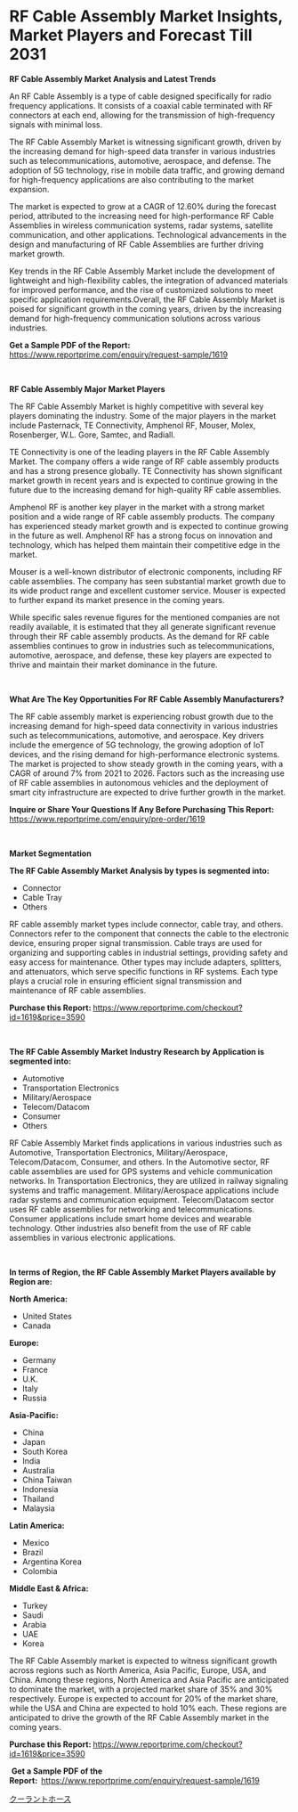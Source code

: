 <p><h1>RF Cable Assembly Market Insights, Market Players and Forecast Till 2031</h1></p><p><strong>RF Cable Assembly Market Analysis and Latest Trends</strong></p>
<p><p>An RF Cable Assembly is a type of cable designed specifically for radio frequency applications. It consists of a coaxial cable terminated with RF connectors at each end, allowing for the transmission of high-frequency signals with minimal loss.</p><p>The RF Cable Assembly Market is witnessing significant growth, driven by the increasing demand for high-speed data transfer in various industries such as telecommunications, automotive, aerospace, and defense. The adoption of 5G technology, rise in mobile data traffic, and growing demand for high-frequency applications are also contributing to the market expansion.</p><p>The market is expected to grow at a CAGR of 12.60% during the forecast period, attributed to the increasing need for high-performance RF Cable Assemblies in wireless communication systems, radar systems, satellite communication, and other applications. Technological advancements in the design and manufacturing of RF Cable Assemblies are further driving market growth.</p><p>Key trends in the RF Cable Assembly Market include the development of lightweight and high-flexibility cables, the integration of advanced materials for improved performance, and the rise of customized solutions to meet specific application requirements.Overall, the RF Cable Assembly Market is poised for significant growth in the coming years, driven by the increasing demand for high-frequency communication solutions across various industries.</p></p>
<p><strong>Get a Sample PDF of the Report:&nbsp;</strong> <a href="https://www.reportprime.com/enquiry/request-sample/1619">https://www.reportprime.com/enquiry/request-sample/1619</a></p>
<p>&nbsp;</p>
<p><strong>RF Cable Assembly Major Market Players</strong></p>
<p><p>The RF Cable Assembly Market is highly competitive with several key players dominating the industry. Some of the major players in the market include Pasternack, TE Connectivity, Amphenol RF, Mouser, Molex, Rosenberger, W.L. Gore, Samtec, and Radiall.</p><p>TE Connectivity is one of the leading players in the RF Cable Assembly Market. The company offers a wide range of RF cable assembly products and has a strong presence globally. TE Connectivity has shown significant market growth in recent years and is expected to continue growing in the future due to the increasing demand for high-quality RF cable assemblies.</p><p>Amphenol RF is another key player in the market with a strong market position and a wide range of RF cable assembly products. The company has experienced steady market growth and is expected to continue growing in the future as well. Amphenol RF has a strong focus on innovation and technology, which has helped them maintain their competitive edge in the market.</p><p>Mouser is a well-known distributor of electronic components, including RF cable assemblies. The company has seen substantial market growth due to its wide product range and excellent customer service. Mouser is expected to further expand its market presence in the coming years.</p><p>While specific sales revenue figures for the mentioned companies are not readily available, it is estimated that they all generate significant revenue through their RF cable assembly products. As the demand for RF cable assemblies continues to grow in industries such as telecommunications, automotive, aerospace, and defense, these key players are expected to thrive and maintain their market dominance in the future.</p></p>
<p>&nbsp;</p>
<p><strong>What Are The Key Opportunities For RF Cable Assembly Manufacturers?</strong></p>
<p><p>The RF cable assembly market is experiencing robust growth due to the increasing demand for high-speed data connectivity in various industries such as telecommunications, automotive, and aerospace. Key drivers include the emergence of 5G technology, the growing adoption of IoT devices, and the rising demand for high-performance electronic systems. The market is projected to show steady growth in the coming years, with a CAGR of around 7% from 2021 to 2026. Factors such as the increasing use of RF cable assemblies in autonomous vehicles and the deployment of smart city infrastructure are expected to drive further growth in the market.</p></p>
<p><strong>Inquire or Share Your Questions If Any Before Purchasing This Report:</strong> <a href="https://www.reportprime.com/enquiry/pre-order/1619">https://www.reportprime.com/enquiry/pre-order/1619</a></p>
<p>&nbsp;</p>
<p><strong>Market Segmentation</strong></p>
<p><strong>The RF Cable Assembly Market Analysis by types is segmented into:</strong></p>
<p><ul><li>Connector</li><li>Cable Tray</li><li>Others</li></ul></p>
<p><p>RF cable assembly market types include connector, cable tray, and others. Connectors refer to the component that connects the cable to the electronic device, ensuring proper signal transmission. Cable trays are used for organizing and supporting cables in industrial settings, providing safety and easy access for maintenance. Other types may include adapters, splitters, and attenuators, which serve specific functions in RF systems. Each type plays a crucial role in ensuring efficient signal transmission and maintenance of RF cable assemblies.</p></p>
<p><strong>Purchase this Report:&nbsp;</strong><a href="https://www.reportprime.com/checkout?id=1619&price=3590">https://www.reportprime.com/checkout?id=1619&price=3590</a></p>
<p>&nbsp;</p>
<p><strong>The RF Cable Assembly Market Industry Research by Application is segmented into:</strong></p>
<p><ul><li>Automotive</li><li>Transportation Electronics</li><li>Military/Aerospace</li><li>Telecom/Datacom</li><li>Consumer</li><li>Others</li></ul></p>
<p><p>RF Cable Assembly Market finds applications in various industries such as Automotive, Transportation Electronics, Military/Aerospace, Telecom/Datacom, Consumer, and others. In the Automotive sector, RF cable assemblies are used for GPS systems and vehicle communication networks. In Transportation Electronics, they are utilized in railway signaling systems and traffic management. Military/Aerospace applications include radar systems and communication equipment. Telecom/Datacom sector uses RF cable assemblies for networking and telecommunications. Consumer applications include smart home devices and wearable technology. Other industries also benefit from the use of RF cable assemblies in various electronic applications.</p></p>
<p>&nbsp;</p>
<p><strong>In terms of Region, the RF Cable Assembly Market Players available by Region are:</strong></p>
<p>
    <p> <strong> North America: </strong>
        <ul>
            <li>United States</li>
            <li>Canada</li>
        </ul>
        </p> 
    <p> <strong> Europe: </strong>
        <ul>
            <li>Germany</li>
            <li>France</li>
            <li>U.K.</li>
            <li>Italy</li>
            <li>Russia</li>
        </ul>
        </p> 
    <p> <strong> Asia-Pacific: </strong>
        <ul>
            <li>China</li>
            <li>Japan</li>
            <li>South Korea</li>
            <li>India</li>
            <li>Australia</li>
            <li>China Taiwan</li>
            <li>Indonesia</li>
            <li>Thailand</li>
            <li>Malaysia</li>
        </ul>
        </p> 
    <p> <strong> Latin America: </strong>
        <ul>
            <li>Mexico</li>
            <li>Brazil</li>
            <li>Argentina Korea</li>
            <li>Colombia</li>
        </ul>
        </p> 
    <p> <strong> Middle East & Africa: </strong>
        <ul>
            <li>Turkey</li>
            <li>Saudi</li>
            <li>Arabia</li>
            <li>UAE</li>
            <li>Korea</li>
        </ul>
    </p>
    </p>
<p><p>The RF Cable Assembly market is expected to witness significant growth across regions such as North America, Asia Pacific, Europe, USA, and China. Among these regions, North America and Asia Pacific are anticipated to dominate the market, with a projected market share of 35% and 30% respectively. Europe is expected to account for 20% of the market share, while the USA and China are expected to hold 10% each. These regions are anticipated to drive the growth of the RF Cable Assembly market in the coming years.</p></p>
<p><strong>Purchase this Report: </strong><a href="https://www.reportprime.com/checkout?id=1619&price=3590">https://www.reportprime.com/checkout?id=1619&price=3590</a></p>
<p>&nbsp;<strong>Get a Sample PDF of the Report:&nbsp;&nbsp;</strong><a href="https://www.reportprime.com/enquiry/request-sample/1619">https://www.reportprime.com/enquiry/request-sample/1619</a></p>
<p><strong></strong></p>
<p><p><a href="https://github.com/wkuactfdzwizk06/Market-Research-Report-List-1/blob/main/52324539851.md">クーラントホース</a></p></p>